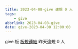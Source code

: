 ```yaml
---
title: 2023-04-08-give 違規 0 人
tags:
    - give
abbrlink: 2023-04-08-give
date: give-2023-04-08 12:00:00
---
```

give 板 [板規連結](https://www.ptt.cc/bbs/give/M.1612495900.A.C32.html)
昨天違規 0 人
